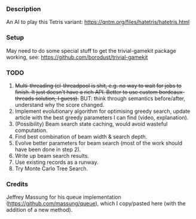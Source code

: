 ### Description
An AI to play this Tetris variant: https://qntm.org/files/hatetris/hatetris.html

### Setup
May need to do some special stuff to get the trivial-gamekit package working, see: https://github.com/borodust/trivial-gamekit

### TODO
1. ~~Multi-threading (cl-threadpool is shit, e.g. no way to wait for jobs to finish. It just doesn't have a rich API. Better to use custom bordeaux-threads solution, I guess).~~ BUT: think through semantics before/after, understand why the score changed.
2. Implement evolutionary algorithm for optimising greedy search, update article with the best greedy parameters I can find (video, explanation).
3. (Possibility) Beam search state caching, would avoid wasteful computation.
4. Find best combination of beam width & search depth.
5. Evolve better parameters for beam search (most of the work should have been done in step 2).
6. Write up beam search results.
7. Use existing records as a runway.
8. Try Monte Carlo Tree Search.

### Credits
Jeffrey Massung for his queue implementation (https://github.com/massung/queue), which I copy/pasted here (with the addition of a new method).
